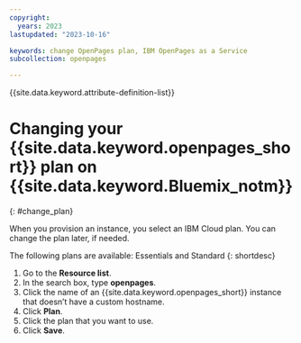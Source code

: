 ```yaml
---
copyright:
  years: 2023
lastupdated: "2023-10-16"

keywords: change OpenPages plan, IBM OpenPages as a Service
subcollection: openpages

---
```

{{site.data.keyword.attribute-definition-list}}

# Changing your {{site.data.keyword.openpages_short}} plan on {{site.data.keyword.Bluemix_notm}}
{: #change_plan}

When you provision an instance, you select an IBM Cloud plan. You can change the plan later, if
needed.

The following plans are available: Essentials and Standard {: shortdesc}

1. Go to the **Resource list**.
2. In the search box, type **openpages**.
3. Click the name of an {{site.data.keyword.openpages_short}} instance that doesn’t have a custom hostname.
4. Click **Plan**.
5. Click the plan that you want to use.
6. Click **Save**.
